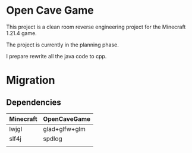 # Open Cave Game

This project is a clean room reverse engineering project for the Minecraft 1.21.4 game.

The project is currently in the planning phase.

I prepare rewrite all the java code to cpp.

# Migration

## Dependencies
| Minecraft | OpenCaveGame  |
|-----------|---------------|
| lwjgl     | glad+glfw+glm |
| slf4j     | spdlog        |
|           |               |